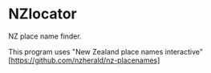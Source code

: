 # NZlocator
NZ place name finder.

This program uses "New Zealand place names interactive" [https://github.com/nzherald/nz-placenames]
